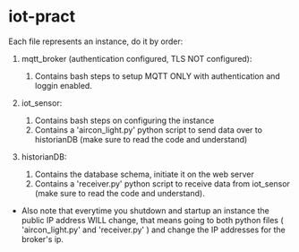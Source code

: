 # iot-pract

Each file represents an instance, do it by order:
1) mqtt_broker (authentication configured, TLS NOT configured):
   1) Contains bash steps to setup MQTT ONLY with authentication and loggin enabled.
   
3) iot_sensor:
   1) Contains bash steps on configuring the instance
   2) Contains a 'aircon_light.py' python script to send data over to historianDB (make sure to read the code and understand)
       
4) historianDB:
   1) Contains the database schema, initiate it on the web server
   2) Contains a 'receiver.py' python script to receive data from iot_sensor (make sure to read the code and understand).
 
      
* Also note that everytime you shutdown and startup an instance the public IP address WILL change, that means going to both python files ( 'aircon_light.py' and 'receiver.py' ) and change the IP addresses for the broker's ip. 
